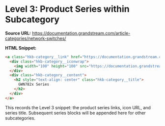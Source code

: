 # Level 3: Product Series within Subcategory

**Source URL:** https://documentation.grandstream.com/article-categories/network-switches/

**HTML Snippet:**
```html
<a class="hkb-category__link" href="https://documentation.grandstream.com/article-categories/gwn782x-series/">
  <div class="hkb-category__iconwrap">
    <img width="100" height="100" src="https://documentation.grandstream.com/wp-content/uploads/2022/12/GWN7800-Series@4x-100x100.png" class="hkb-category__icon" alt="Network Switches">
  </div>
  <div class="hkb-category__content">
    <h2 style="text-align: center" class="hkb-category__title">
      GWN782x Series
    </h2>
  </div>
</a>
```

This records the Level 3 snippet: the product series links, icon URL, and series title. Subsequent series blocks will be appended here for other subcategories.